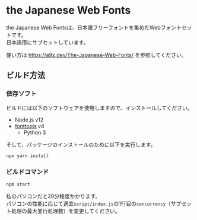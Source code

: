 # the Japanese Web Fonts
the Japanese Web Fontsは、日本語フリーフォントを集めたWebフォントセットです。  
日本語用にサブセットしています。

使い方は https://a9z.dev/The-Japanese-Web-Fonts/ を参照してください。

## ビルド方法
### 依存ソフト
ビルドには以下のソフトウェアを使用しますので、インストールしてください。

- Node.js v12
- [fonttools](https://github.com/fonttools/fonttools) v4
  * Python 3

そして、パッケージのインストールのために以下を実行します。

```
npx yarn install
```

### ビルドコマンド
```
npm start
```

私のパソコンだと20分程度かかります。  
パソコンの性能に応じて適宜`script/index.js`の1行目の`concurrency`（サブセット処理の最大並行処理数）を変更してください。

